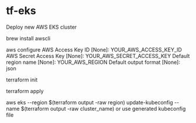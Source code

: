 # tf-eks
Deploy new AWS EKS cluster

brew install awscli

aws configure
AWS Access Key ID [None]: YOUR_AWS_ACCESS_KEY_ID
AWS Secret Access Key [None]: YOUR_AWS_SECRET_ACCESS_KEY
Default region name [None]: YOUR_AWS_REGION
Default output format [None]: json


terraform init

terraform apply

aws eks --region $(terraform output -raw region) update-kubeconfig --name $(terraform output -raw cluster_name) or use generated kubeconfig file
